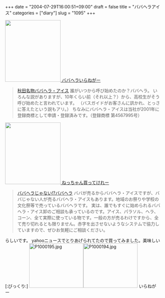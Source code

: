 +++
date = "2004-07-29T16:00:51+09:00"
draft = false
title = "ババヘラアイス"
categories = ["diary"]
slug = "1095"
+++

<a href="http://headlines.yahoo.co.jp/hl?a=20040725-00000062-kyodo-soci" target="_blank"><img class="pict" src="http://ieiriblog.jugem.jp/?image=3993" alt="" width="180" height="200" />
ババヘラいらねがー</a>

<blockquote><a href="http://www.babahera.net/index.php" target="_blank">秋田名物ババヘラ・アイス</a>
誰がいつから呼び始めたのか？ババヘラ。
いろんな説がありますが、10年くらい前（それ以上？）から、高校生がそう呼び始めたと言われています。
（バスガイドがお客さんに訊かれ、とっさに答えたという説もアリ。）
ちなみにババヘラ・アイスは当社が2001年に登録商標として申請・登録済みです。（登録商標 第4567995号）</blockquote>

<a href="http://headlines.yahoo.co.jp/hl?a=20040725-00000062-kyodo-soci" target="_blank"><img class="pict" src="http://ieiriblog.jugem.jp/?image=3993" alt="" width="180" height="200" />
ねっちゃん買ってけれー</a>

<blockquote><a href="http://www.babahera.net/index.php" target="_blank">ババヘラじゃない!?ババヘラ</a>
ババが売るからババヘラ・アイスですが、ババじゃない人が売るババヘラ・アイスもあります。地域のお祭りや学校の文化祭等で売っているババヘラです。
実は、誰でもすぐに始められるババヘラ・アイス卸のご相談も承っているのです。アイス、パラソル、ヘラ、コーン、全て実際に使っている物です。一般の方が売るわけですから、全て売り切れるとも限りません。赤字を出させないようなシステムで協力していますので、ぜひお気軽にご相談ください。</blockquote>

らしいです。
yahooニュースでとりあげられてたので買ってみました。美味しい[:びっくり:]
<img class="pict" src="http://ieiriblog.jugem.cc/?image=3991" alt="P1000195.jpg" width="176" height="144" /><img class="pict" src="http://ieiriblog.jugem.cc/?image=3992" alt="P1000194.jpg" width="176" height="144" />
いらねがー
